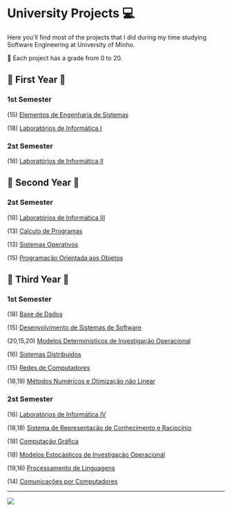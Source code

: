 # University Projects 💻

Here you'll find most of the projects that I did during my time studying Software Engineering at University of Minho.

:pushpin: Each project has a grade from 0 to 20. 

## :star2: First Year :star2:

### 1st Semester ###
(15) [Elementos de Engenharia de Sistemas](https://github.com/Analucar/UMinho/tree/main/FirstYear/1st/EES)

(18) [Laboratórios de Informática I](https://github.com/Analucar/UMinho/tree/main/FirstYear/1st/LI1)

### 2st Semester ###
(16) [Laboratórios de Informática II](https://github.com/Analucar/UMinho/tree/main/FirstYear/2nd/LI2)

## :star2: Second Year :star2:

### 2st Semester ###
(18) [Laboratórios de Informática III](https://github.com/Analucar/UMinho/tree/main/SecondYear/2nd/LI3)

(13) [Calculo de Programas](https://github.com/Analucar/UMinho/tree/main/SecondYear/2nd/CP)

(13) [Sistemas Operativos](https://github.com/Analucar/UMinho/tree/main/SecondYear/2nd/SO)

(15) [Programação Orientada aos Objetos](https://github.com/Analucar/UMinho/tree/main/SecondYear/2nd/POO)

## :star2: Third Year :star2:

### 1st Semester ###
(18) [Base de Dados](https://github.com/Analucar/UMinho/tree/main/ThirdYear/1st/BD)

(15) [Desenvolvimento de Sistemas de Software](https://github.com/Analucar/UMinho/tree/main/ThirdYear/1st/DSS)

(20,15,20) [Modelos Deterministicos de Investigação Operacional](https://github.com/Analucar/UMinho/tree/main/ThirdYear/1st/MDIO)

(16) [Sistemas Distribuidos](https://github.com/Analucar/UMinho/tree/main/ThirdYear/1st/SD)

(15) [Redes de Computadores](https://github.com/Analucar/UMinho/tree/main/ThirdYear/1st/RC)

(18,19) [Métodos Numéricos e Otimização não Linear](https://github.com/Analucar/UMinho/tree/main/ThirdYear/1st/MNOL)

### 2st Semester ###
(16) [Laboratórios de Informática IV](https://github.com/Analucar/UMinho/tree/main/ThirdYear/2nd/LI4)

(18,18) [Sistema de Representação de Conhecimento e Raciocínio](https://github.com/Analucar/UMinho/tree/main/ThirdYear/2nd/SRCR)

(18) [Computação Gráfica](https://github.com/Analucar/UMinho/tree/main/ThirdYear/2nd/CG)

(18) [Modelos Estocásticos de Investigação Operacional](https://github.com/Analucar/UMinho/tree/main/ThirdYear/2nd/MEIO)

(19,16) [Processamento de Linguagens](https://github.com/Analucar/UMinho/tree/main/ThirdYear/2nd/PL)

(14) [Comunicações por Computadores](https://github.com/Analucar/UMinho/tree/main/ThirdYear/2nd/CC)

***
![](https://komarev.com/ghpvc/?username=Analucar)



